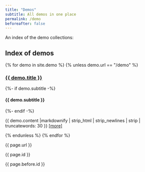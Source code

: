 ```yaml
---
title: "Demos"
subtitle: All demos in one place
permalink: /demo
beforeafter: false
---
```


An index of the demo collections:

## Index of demos
{% for demo in  site.demo %}
{% unless demo.url == "/demo" %}
<article>
	<h3><a href="{{ demo.url | absolute_url | remove: ".html" }}">{{ demo.title }}</a></h3 >
	{%- if demo.subtitle -%}
		<h4>{{ demo.subtitle }}</h4>
  {%- endif -%}
	<p>{{ demo.content |markdownify | strip_html | strip_newlines | strip |  truncatewords: 30 }}
		<a href="{{ demo.url | absolute_url | remove: ".html"  }}">[more]</a>
	</p>
</article>
{% endunless %}
{% endfor %}

{{ page.url }}

{{ page.id }}

{{ page.before.id }}
